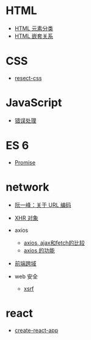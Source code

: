 # HTML
- [HTML 元素分类](./html/display.md)
- [HTML 嵌套关系](./html/nest.md)
# CSS
- [resect-css](./css/resect-css.md)
# JavaScript
- [错误处理](./javascript/handleError.md)
# ES 6
- [Promise](./es6/promise.md)
# network

- [阮一峰：关于 URL 编码](http://www.ruanyifeng.com/blog/2010/02/url_encoding.html)

- [XHR 对象](./network/xhr.md)
- axios
    - [axios, ajax和fetch的比较](http://www.axios-js.com/zh-cn/blogs/)
    - [axios 的功能](./network/axios/axios.md)
- [前端跨域](./network/cross-origin/index.md)
- web 安全
    - [xsrf](./network/security/xsrf.md)

# react
- [create-react-app](./react/create-react-app.md)
